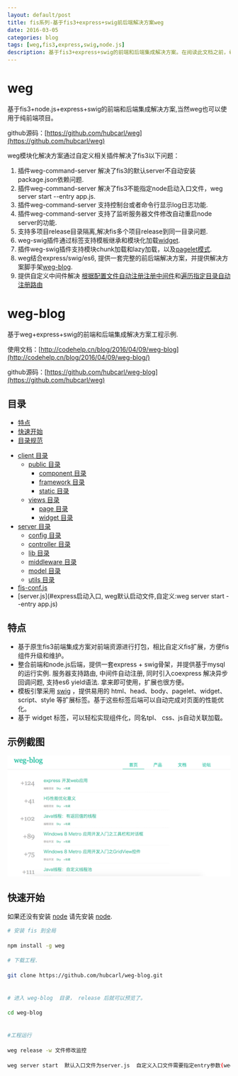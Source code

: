 ```yaml
---
layout: default/post
title: fis系列-基于fis3+express+swig前后端解决方案weg
date: 2016-03-05
categories: blog
tags: [weg,fis3,express,swig,node.js]
description: 基于fis3+express+swig的前端和后端集成解决方案。在阅读此文档之前，希望你最好对fis3、swig、express 、mysql有一定的了解。
---
```


# weg

基于fis3+node.js+express+swig的前端和后端集成解决方案,当然weg也可以使用于纯前端项目。

github源码：[https://github.com/hubcarl/weg](https://github.com/hubcarl/weg)

weg模块化解决方案通过自定义相关插件解决了fis3以下问题：

1. 插件weg-command-server 解决了fis3的默认server不自动安装package.json依赖问题.
2. 插件weg-command-server 解决了fis3不能指定node启动入口文件，weg server start --entry app.js.
3. 插件weg-command-server 支持控制台或者命令行显示log日志功能.
4. 插件weg-command-server 支持了监听服务器文件修改自动重启node server的功能.
5. 支持多项目release目录隔离,解决fis多个项目release到同一目录问题.
6. weg-swig插件通过标签支持模板继承和模块化加载[widget](http://codehelp.cn/blog/2016/03/19/weg-swig-widget/).
7. 插件weg-swig插件支持模块chunk加载和lazy加载，以及[pagelet模式](http://codehelp.cn/blog/2016/03/13/weg-swig-pagelet/).
8. weg结合express/swig/es6, 提供一套完整的前后端解决方案，并提供解决方案脚手架[weg-blog](https://github.com/hubcarl/weg).
9. 提供自定义中间件解决 [根据配置文件自动注册注册中间件](https://github.com/hubcarl/express-use-middleware)和[遍历指定目录自动注册路由](https://github.com/hubcarl/express-router-middleware)



# weg-blog

基于weg+express+swig的前端和后端集成解决方案工程示例.

使用文档：[http://codehelp.cn/blog/2016/04/09/weg-blog](http://codehelp.cn/blog/2016/04/09/weg-blog/)

github源码：[https://github.com/hubcarl/weg-blog](https://github.com/hubcarl/weg)

## 目录

* [特点](#特点)
* [快速开始](#快速开始)
* [目录规范](#目录规范)
 - [client 目录](#前端)
    - [public 目录](#page-目录)
        - [component 目录](#组件)
        - [framework 目录](#组件,不会被cmd)
        - [static 目录](#css／js／image公共静态资源)
    - [views 目录](#static-目录)
      - [page 目录](#页面模板)
      - [widget 目录](#组件)
 - [server 目录](#后端)
    - [config 目录](#服务器配置)
    - [controller 目录](#路由)
    - [lib 目录](#第三发组件或者组件扩展)
    - [middleware 目录](#中间件)
    - [model 目录](＃数据模型)
    - [utils 目录](＃工具类)
 - [fis-conf.js](#fis配置文件)
 - [server.js](#express启动入口, weg默认启动文件,自定义:weg server start --entry app.js)

## 特点

* 基于原生fis3前端集成方案对前端资源进行打包，相比自定义fis扩展，方便fis组件升级和维护。
* 整合前端和node.js后端，提供一套express + swig骨架，并提供基于mysql的运行实例. 服务器支持路由, 中间件自动注册, 同时引入coexpress 解决异步回调问题, 支持es6 yield语法.  拿来即可使用，扩展也很方便。
* 模板引擎采用 [swig](http://paularmstrong.github.io/swig/) ，提供易用的 html、head、body、pagelet、widget、script、style 等扩展标签。基于这些标签后端可以自动完成对页面的性能优化。
* 基于 widget 标签，可以轻松实现组件化，同名tpl、 css、js自动关联加载。


## 示例截图

 ![image](https://raw.githubusercontent.com/hubcarl/weg-blog/master/client/public/static/images/demo.png)


## 快速开始

如果还没有安装 [node](http://nodejs.org) 请先安装 [node](http://nodejs.org).

```bash
# 安装 fis 到全局

npm install -g weg

# 下载工程.

git clone https://github.com/hubcarl/weg-blog.git


# 进入 weg-blog  目录， release 后就可以预览了。

cd weg-blog


#工程运行

weg release -w 文件修改监控

weg server start  默认入口文件为server.js  自定义入口文件需要指定entry参数(weg server start --entry app.js)

 
